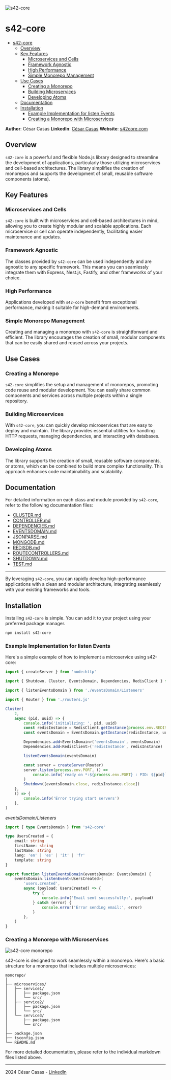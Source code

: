
![s42-core](./DOCUMENTATION/s42-core.png)

# s42-core
- [s42-core](#s42-core)
	- [Overview](#overview)
	- [Key Features](#key-features)
		- [Microservices and Cells](#microservices-and-cells)
		- [Framework Agnostic](#framework-agnostic)
		- [High Performance](#high-performance)
		- [Simple Monorepo Management](#simple-monorepo-management)
	- [Use Cases](#use-cases)
		- [Creating a Monorepo](#creating-a-monorepo)
		- [Building Microservices](#building-microservices)
		- [Developing Atoms](#developing-atoms)
	- [Documentation](#documentation)
	- [Installation](#installation)
		- [Example Implementation for listen Events](#example-implementation-for-listen-events)
		- [Creating a Monorepo with Microservices](#creating-a-monorepo-with-microservices)

**Author**: César Casas
**LinkedIn**: [César Casas](https://www.linkedin.com/in/cesarcasas/)
**Website**: [s42core.com](https://s42core.com)

## Overview

`s42-core` is a powerful and flexible Node.js library designed to streamline the development of applications, particularly those utilizing microservices and cell-based architectures. The library simplifies the creation of monorepos and supports the development of small, reusable software components (atoms).

## Key Features

### Microservices and Cells

`s42-core` is built with microservices and cell-based architectures in mind, allowing you to create highly modular and scalable applications. Each microservice or cell can operate independently, facilitating easier maintenance and updates.

### Framework Agnostic

The classes provided by `s42-core` can be used independently and are agnostic to any specific framework. This means you can seamlessly integrate them with Express, Nest.js, Fastify, and other frameworks of your choice.

### High Performance

Applications developed with `s42-core` benefit from exceptional performance, making it suitable for high-demand environments.

### Simple Monorepo Management

Creating and managing a monorepo with `s42-core` is straightforward and efficient. The library encourages the creation of small, modular components that can be easily shared and reused across your projects.

## Use Cases

### Creating a Monorepo

`s42-core` simplifies the setup and management of monorepos, promoting code reuse and modular development. You can easily share common components and services across multiple projects within a single repository.

### Building Microservices

With `s42-core`, you can quickly develop microservices that are easy to deploy and maintain. The library provides essential utilities for handling HTTP requests, managing dependencies, and interacting with databases.

### Developing Atoms

The library supports the creation of small, reusable software components, or atoms, which can be combined to build more complex functionality. This approach enhances code maintainability and scalability.

## Documentation

For detailed information on each class and module provided by `s42-core`, refer to the following documentation files:

- [CLUSTER.md](./DOCUMENTATION/CLUSTER.md)
- [CONTROLLER.md](./DOCUMENTATION/CONTROLLER.md)
- [DEPENDENCIES.md](./DOCUMENTATION/DEPENDENCIES.md)
- [EVENTSDOMAIN.md](./DOCUMENTATION/EVENTSDOMAIN.md)
- [JSONPARSE.md](./DOCUMENTATION/JSONPARSE.md)
- [MONGODB.md](./DOCUMENTATION/MONGODB.md)
- [REDISDB.md](./DOCUMENTATION/REDISDB.md)
- [ROUTECONTROLLERS.md](./DOCUMENTATION/ROUTECONTROLLERS.md)
- [SHUTDOWN.md](./DOCUMENTATION/SHUTDOWN.md)
- [TEST.md](./DOCUMENTATION/TEST.md)

---

By leveraging `s42-core`, you can rapidly develop high-performance applications with a clean and modular architecture, integrating seamlessly with your existing frameworks and tools.

## Installation
Installing `s42-core` is simple. You can add it to your project using your preferred package manager.

```bash
npm install s42-core
```

### Example Implementation for listen Events
Here's a simple example of how to implement a microservice using s42-core:

```typescript
import { createServer } from 'node:http'

import { Shutdown, Cluster, EventsDomain, Dependencies, RedisClient } from 's42-core'

import { listenEventsDomain } from './eventsDomain/Listeners'

import { Router } from './routers.js'

Cluster(
	2,
	async (pid, uuid) => {
		console.info('initializing: ', pid, uuid)
		const redisInstance = RedisClient.getInstance(process.env.REDIS_URI)
		const eventsDomain = EventsDomain.getInstance(redisInstance, uuid)

		Dependencies.add<EventsDomain>('eventsDomain', eventsDomain)
		Dependencies.add<RedisClient>('redisInstance', redisInstance)

		listenEventsDomain(eventsDomain)

		const server = createServer(Router)
		server.listen(process.env.PORT, () =>
			console.info(`ready on *:${process.env.PORT} : PID: ${pid}`),
		)
		Shutdown([eventsDomain.close, redisInstance.close])
	},
	() => {
		console.info('Error trying start servers')
	},
)

```
*eventsDomain/Listeners*

```typescript
import { type EventsDomain } from 's42-core'

type UsersCreated = {
	email: string
	firstName: string
	lastName: string
	lang: 'en' | 'es' | 'it' | 'fr'
	template: string
}

export function listenEventsDomain(eventsDomain: EventsDomain) {
	eventsDomain.listenEvent<UsersCreated>(
		'users.created',
		async (payload: UsersCreated) => {
			try {
				console.info('Email sent successfully:', payload)
			} catch (error) {
				console.error('Error sending email:', error)
			}
		},
	)
}

```

### Creating a Monorepo with Microservices

![s42-core monorepo](./DOCUMENTATION/ecosystem-using-s42-core.png)

s42-core is designed to work seamlessly within a monorepo. Here's a basic structure for a monorepo that includes multiple microservices:
```text
monorepo/
│
├── microservices/
│   ├── service1/
│   │   ├── package.json
│   │   └── src/
│   ├── service2/
│   │   ├── package.json
│   │   └── src/
│   └── service3/
│       ├── package.json
│       └── src/
│
├── package.json
├── tsconfig.json
└── README.md
```

For more detailed documentation, please refer to the individual markdown files listed above.

---

2024 César Casas - [LinkedIn](https://www.linkedin.com/in/cesarcasas/)
